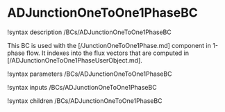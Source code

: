 # ADJunctionOneToOne1PhaseBC

!syntax description /BCs/ADJunctionOneToOne1PhaseBC

This BC is used with the [/JunctionOneToOne1Phase.md] component in 1-phase flow. It indexes into
the flux vectors that are computed in [/ADJunctionOneToOne1PhaseUserObject.md].

!syntax parameters /BCs/ADJunctionOneToOne1PhaseBC

!syntax inputs /BCs/ADJunctionOneToOne1PhaseBC

!syntax children /BCs/ADJunctionOneToOne1PhaseBC
